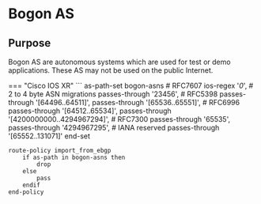# Bogon AS

## Purpose
Bogon AS are autonomous systems which are used for test or demo applications. These AS may not be used on the public Internet.

=== "Cisco IOS XR"
    ```
    as-path-set bogon-asns
       # RFC7607
       ios-regex '_0_',
       # 2 to 4 byte ASN migrations
       passes-through '23456',
       # RFC5398
       passes-through '[64496..64511]',
       passes-through '[65536..65551]',
       # RFC6996
       passes-through '[64512..65534]',
       passes-through '[4200000000..4294967294]',
       # RFC7300
       passes-through '65535',
       passes-through '4294967295',
       # IANA reserved
       passes-through '[65552..131071]'
    end-set
    
    route-policy import_from_ebgp
        if as-path in bogon-asns then
            drop
        else
            pass
        endif
    end-policy
